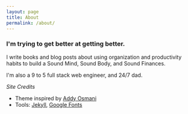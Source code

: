 ```yaml
---
layout: page
title: About
permalink: /about/
---
```


### I'm trying to get better at getting better.

I write books and blog posts about using organization and productivity habits
to build a Sound Mind, Sound Body, and Sound Finances.

I'm also a 9 to 5 full stack web engineer, and 24/7 dad.

*Site Credits*

- Theme inspired by [Addy Osmani](https://addyosmani.com)
- Tools: [Jekyll](https://jekyllrb.com), [Google Fonts](https://google.com/fonts)
